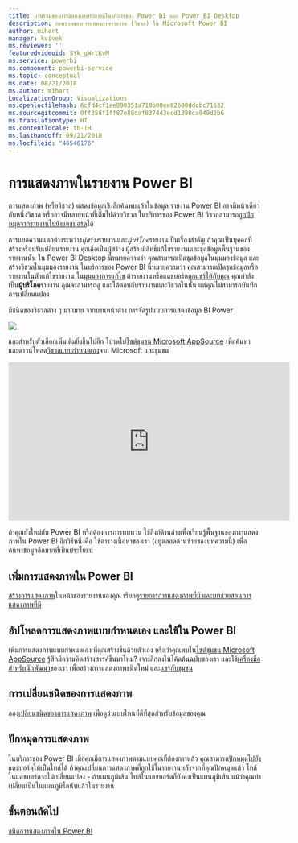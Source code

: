 ```yaml
---
title: ภาพรวมของการแสดงภาพรายงานในบริการของ Power BI และ Power BI Desktop
description: ภาพรวมของการแสดงภาพรายงาน (วิชวล) ใน Microsoft Power BI
author: mihart
manager: kvivek
ms.reviewer: ''
featuredvideoid: SYk_gWrtKvM
ms.service: powerbi
ms.component: powerbi-service
ms.topic: conceptual
ms.date: 08/21/2018
ms.author: mihart
LocalizationGroup: Visualizations
ms.openlocfilehash: 6cfd4cf1ae090351a710b00ee82600ddcbc71632
ms.sourcegitcommit: 0ff358f1ff87e88daf837443ecd1398ca949d2b6
ms.translationtype: HT
ms.contentlocale: th-TH
ms.lasthandoff: 09/21/2018
ms.locfileid: "46546176"
---
```

# <a name="visualizations-in-power-bi-reports"></a>การแสดงภาพในรายงาน Power BI
การแสดงภาพ (หรือวิชวล) แสดงข้อมูลเชิงลึกค้นพบแล้วในข้อมูล รายงาน Power BI อาจมีหน้าเดียวกับหนึ่งวิชวล หรืออาจมีหลายหน้าที่เต็มไปด้วยวิชวล ในบริการของ Power BI วิชวลสามารถ[ถูกปักหมุดจากรายงานไปยังแดชบอร์ด](../service-dashboard-pin-tile-from-report.md)ได้ 

การแยกความแตกต่างระหว่าง*ผู้สร้าง*รายงานและ*ผู้บริโภค*รายงานเป็นเรื่องสำคัญ ถ้าคุณเป็นบุคคลที่สร้างหรือปรับเปลี่ยนรายงาน คุณถือเป็นผู้สร้าง  ผู้สร้างมีสิทธิ์แก้ไขรายงานและชุดข้อมูลพื้นฐานของรายงานนั้น ใน Power BI Desktop นี่หมายความว่า คุณสามารถเปิดชุดข้อมูลในมุมมองข้อมูล และสร้างวิชวลในมุมมองรายงาน ในบริการของ Power BI นี่หมายความว่า คุณสามารถเปิดชุดข้อมูลหรือรายงานในตัวแก้ไขรายงาน ใน[มุมมองการแก้ไข](../consumer/end-user-reading-view.md) ถ้ารายงานหรือแดชบอร์ด[ถูกแชร์ให้กับคุณ](../consumer/end-user-shared-with-me.md) คุณกำลังเป็น**ผู้บริโภค**รายงาน คุณจะสามารถดู และโต้ตอบกับรายงานและวิชวลในนั้น แต่คุณไม่สามารถบันทึกการเปลี่ยนแปลง

มีชนิดของวิชวลต่าง ๆ มากมาย จากบานหน้าต่าง การจัดรูปแบบการแสดงข้อมูล BI Power 

![](media/power-bi-report-visualizations/power-bi-templates.png)

และสำหรับตัวเลือกเพิ่มเติมยิ่งขึ้นไปอีก โปรดไป[ไซต์ชุมชน Microsoft AppSource](https://appsource.microsoft.com) เพื่อค้นหา และดาวน์โหลด[วิชวลแบบกำหนดเอง](https://appsource.microsoft.com/marketplace/apps?product=power-bi-visuals&page=1)จาก Microsoft และชุมชน    

<iframe width="560" height="315" src="https://www.youtube.com/embed/SYk_gWrtKvM?list=PL1N57mwBHtN0JFoKSR0n-tBkUJHeMP2cP" frameborder="0" allowfullscreen></iframe>


  ถ้าคุณยังใหม่กับ Power BI หรือต้องการการทบทวน ใช้ลิงก์ด้านล่างเพื่อเรียนรู้พื้นฐานของการแสดงภาพใน Power BI  อีกวิธีหนึ่งคือ ใช้ตารางเนื้อหาของเรา (อยู่ตลอดด้านซ้ายของบทความนี้) เพื่อค้นหาข้อมูลอีกมากที่เป็นประโยชน์

## <a name="add-a-visualization-in-power-bi"></a>เพิ่มการแสดงภาพใน Power BI
[สร้างการแสดงภาพ](power-bi-report-add-visualizations-i.md)ในหน้าของรายงานของคุณ เรียกดู[รายการการแสดงภาพที่มี และบทช่วยสอนการแสดงภาพที่มี](power-bi-visualization-types-for-reports-and-q-and-a.md) 

## <a name="upload-a-custom-visualization-and-use-it-in-power-bi"></a>อัปโหลดการแสดงภาพแบบกำหนดเอง และใช้ใน Power BI
เพิ่มการแสดงภาพแบบกำหนดเอง ที่คุณสร้างขึ้นด้วยตัวเอง หรือว่าคุณพบใน[ไซต์ชุมชน Microsoft AppSource](https://appsource.microsoft.com/marketplace/apps?product=power-bi-visuals) รู้สึกมีความคิดสร้างสรรค์ขึ้นมาไหม? เจาะลึกลงในโค้ดต้นฉบับของเรา และใช้[เครื่องมือสำหรับนักพัฒนา](../service-custom-visuals-getting-started-with-developer-tools.md)ของเรา เพื่อสร้างการแสดงภาพชนิดใหม่ และ[แชร์กับชุมชน](../developer/office-store.md)

## <a name="change-the-visualization-type"></a>การเปลี่ยนชนิดของการแสดงภาพ
ลอง[เปลี่ยนชนิดของการแสดงภาพ](power-bi-report-change-visualization-type.md) เพื่อดูว่าแบบไหนที่ดีที่สุดสำหรับข้อมูลของคุณ

## <a name="pin-the-visualization"></a>ปักหมุดการแสดงภาพ
ในบริการของ Power BI เมื่อคุณมีการแสดงภาพตามแบบคุณที่ต้องการแล้ว คุณสามารถ[ปักหมุดไปยังแดชบอร์ด](../service-dashboard-pin-tile-from-report.md)ให้เป็นไทล์ได้ ถ้าคุณเปลี่ยนการแสดงภาพที่ถูกใช้ในรายงานหลังจากที่คุณปักหมุดแล้ว ไทล์ในแดชบอร์ดจะไม่เปลี่ยนแปลง - ถ้าแผนภูมิเส้น ไทล์ในแดชบอร์ดก็ยังคงเป็นแผนภูมิเส้น แม้ว่าคุณทำเปลี่ยนเป็นในแผนภูมิโดนัทแล้วในรายงาน

## <a name="next-steps"></a>ขั้นตอนถัดไป
[ชนิดการแสดงภาพใน Power BI](power-bi-visualization-types-for-reports-and-q-and-a.md)